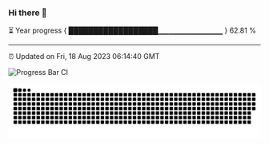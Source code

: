 ### Hi there 👋

⏳ Year progress { ██████████████████▁▁▁▁▁▁▁▁▁▁▁▁ } 62.81 %

---

⏰ Updated on Fri, 18 Aug 2023 06:14:40 GMT

![Progress Bar CI](https://github.com/liununu/liununu/workflows/Progress%20Bar%20CI/badge.svg)

![Snake](https://github.com/ZRQ-rikkie/ZRQ-rikkie/blob/output/github-contribution-grid-snake.svg)
